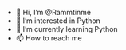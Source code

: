 - 👋 Hi, I’m @Rammtinme
- 👀 I’m interested in Python
- 🌱 I’m currently learning Python
- 📫 How to reach me 

<!---
Rammtinme/Rammtinme is a ✨ special ✨ repository because its `README.md` (this file) appears on your GitHub profile.
You can click the Preview link to take a look at your changes.
--->
